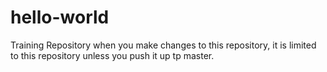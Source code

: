 # hello-world
Training Repository
when you make changes to this repository, it is limited to this repository unless you push it up tp master.
